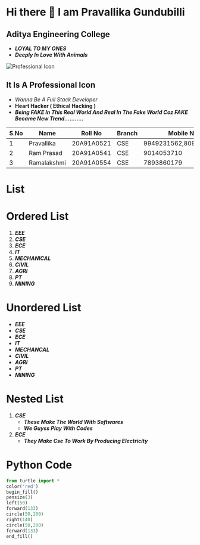 # Hi there 👋 I am Pravallika Gundubilli

<!--
**pravallikagundubilli/pravallikagundubilli** is a ✨ _special_ ✨ repository because its `README.md` (this file) appears on your GitHub profile.

Here are some ideas to get you started:

- 🔭 I’m currently working on ...
- 🌱 I’m currently learning ...
- 👯 I’m looking to collaborate on ...
- 🤔 I’m looking for help with ...
- 💬 Ask me about ...
- 📫 How to reach me: ...
- 😄 Pronouns: ...
- ⚡ Fun fact: ...
-->
##     Aditya Engineering College
* ***LOYAL TO MY ONES***<br>
* ***Deeply In Love With Animals***


![Professional Icon](https://static.thenounproject.com/png/3215732-200.png)


## It Is A Professional Icon
* *Wanna Be A Full Stack Developer*<br>
* **Heart Hacker ( Ethical Hacking )**<br>
* ***Being FAKE In This Real World And Real In The Fake World Coz FAKE Became New Trend...........***




|S.No| Name|Roll No | Branch |Mobile No|
|----|-----|--------|--------|---------|
|1|Pravallika|20A91A0521|CSE|9949231562,8096661562|
|2|Ram Prasad|20A91A0541|CSE|9014053710| 
|3|Ramalakshmi|20A91A0554|CSE|7893860179|


# List
# Ordered List
1. ***EEE***
2. ***CSE***
3. ***ECE***
4. ***IT***
5. ***MECHANICAL***
6. ***CIVIL***
7. ***AGRI***
8. ***PT***
9. ***MINING***




# Unordered List
- ***EEE***
- ***CSE***
- ***ECE***
- ***IT***
- ***MECHANCAL***
- ***CIVIL***
- ***AGRI***
- ***PT***
- ***MINING***
<!--  WE CAN USE * ALSO  -->

# Nested List
1. ***CSE***
   * ***These Make The World With Softwares***
   * ***We Guyss Play With Codes***
2. ***ECE***
   * ***They Make Cse To Work By Producing Electricity***



# Python Code
```python
from turtle import *
color('red')
begin_fill()
pensize(3)
left(50)
forward(133)
circle(50,200)
right(140)
circle(50,200)
forward(133)
end_fill()







